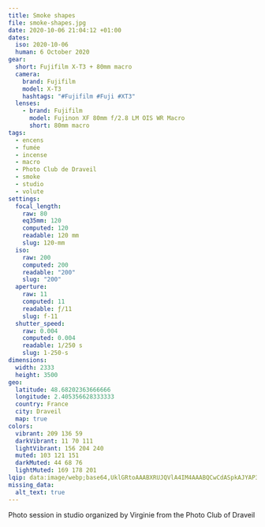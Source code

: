 ```yaml
---
title: Smoke shapes
file: smoke-shapes.jpg
date: 2020-10-06 21:04:12 +01:00
dates:
  iso: 2020-10-06
  human: 6 October 2020
gear:
  short: Fujifilm X-T3 + 80mm macro
  camera:
    brand: Fujifilm
    model: X-T3
    hashtags: "#Fujifilm #Fuji #XT3"
  lenses:
    - brand: Fujifilm
      model: Fujinon XF 80mm f/2.8 LM OIS WR Macro
      short: 80mm macro
tags:
  - encens
  - fumée
  - incense
  - macro
  - Photo Club de Draveil
  - smoke
  - studio
  - volute
settings:
  focal_length:
    raw: 80
    eq35mm: 120
    computed: 120
    readable: 120 mm
    slug: 120-mm
  iso:
    raw: 200
    computed: 200
    readable: "200"
    slug: "200"
  aperture:
    raw: 11
    computed: 11
    readable: ƒ/11
    slug: f-11
  shutter_speed:
    raw: 0.004
    computed: 0.004
    readable: 1/250 s
    slug: 1-250-s
dimensions:
  width: 2333
  height: 3500
geo:
  latitude: 48.68202363666666
  longitude: 2.405356628333333
  country: France
  city: Draveil
  map: true
colors:
  vibrant: 209 136 59
  darkVibrant: 11 70 111
  lightVibrant: 156 204 240
  muted: 103 121 151
  darkMuted: 44 68 76
  lightMuted: 169 178 201
lqip: data:image/webp;base64,UklGRtoAAABXRUJQVlA4IM4AAABQCwCdASpkAJYAP3G41mI0sCwmJRdIipAuCWcAFtZCiazbUUqjNtPjWvnFvKe/n+OsY6zVJQTdqPcwRkvFIZlkuZxkOlWrvqTgky/x75SvNElOtpf6j9gRgDk14ZmYhVjavYAA/u7OQgBpbTvqZBYzV8ugPfeLhzw4mmtKDJdhrY6C3NE/WZhqK9qQ7tMvkTnvcOZB1KmwlDJmuI3X670f1aEB9FhP0DsEzlbzQ3OSrKJK1tTYB7mLmFcZIx0Fe1+szI9bZ63BMc50wgAAAA==
missing_data:
  alt_text: true
---
```


Photo session in studio organized by Virginie from the Photo Club of Draveil
